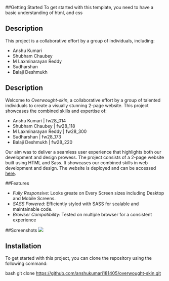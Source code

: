 
##Getting Started
To get started with this template, you need to have a basic understanding of html, and css

## Description

This project is a collaborative effort by a group of individuals, including:

- Anshu Kumari
- Shubham Chaubey
- M Laxminarayan Reddy
- Sudharshan
- Balaji Deshmukh

## Description

Welcome to *Overwought-skin*, a collaborative effort by a group of talented individuals to create a visually stunning 2-page website. This project showcases the combined skills and expertise of:

- Anshu Kumari | fw28_014
- Shubham Chaubey | fw28_118
- M Laxminarayan Reddy | fw28_300
- Sudharshan | fw28_173
- Balaji Deshmukh | fw28_220

Our aim was to deliver a seamless user experience that highlights both our development and design prowess.
The project consists of a 2-page website built using HTML and Sass. It showcases our combined skills in web development and design. The website is deployed and can be accessed [here](https://cw-p5.netlify.app/).

##Features
- *Fully Responsive*: Looks greate on Every Screen sizes including Desktop and Mobile Screens.
- *SASS Powered*: Efficiently styled with SASS for scalable and maintainable code.
- *Browser Compatibility*: Tested on multiple browser for a consistent experience

##Screenshots 
<img src="https://github.com/anshukumari181405/overwought-skin/assets/82680213/9bcd765b-34f2-44df-acb4-77c4a5c26193">

## Installation

To get started with this project, you can clone the repository using the following command:

bash
git clone https://github.com/anshukumari181405/overwought-skin.git
